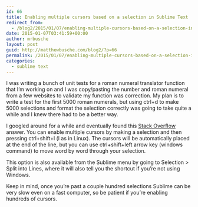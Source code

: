 ```yaml
---
id: 66
title: Enabling multiple cursors based on a selection in Sublime Text
redirect_from:
  - /blog2/2015/01/07/enabling-multiple-cursors-based-on-a-selection-in-sublime-text/
date: 2015-01-07T03:41:59+00:00
author: mrbusche
layout: post
guid: http://matthewbusche.com/blog2/?p=66
permalink: /2015/01/07/enabling-multiple-cursors-based-on-a-selection-in-sublime-text/
categories:
  - sublime text
---
```

I was writing a bunch of unit tests for a roman numeral translator function that I&#8217;m working on and I was copy/pasting the number and roman numeral from a few websites to validate my function was correction. My plan is to write a test for the first 5000 roman numerals, but using ctrl+d to make 5000 selections and format the selection correctly was going to take quite a while and I knew there had to be a better way.

I googled around for a while and eventually found this [Stack Overflow](http://stackoverflow.com/a/22099974/1065868) answer. You can enable multiple cursors by making a selection and then pressing ctrl+shift+l (l as in Linux). The cursors will be automatically placed at the end of the line, but you can use ctrl+shift+left arrow key (windows command) to move word by word through your selection.

This option is also available from the Sublime menu by going to Selection > Split into Lines, where it will also tell you the shortcut if you&#8217;re not using Windows.

Keep in mind, once you&#8217;re past a couple hundred selections Sublime can be very slow even on a fast computer, so be patient if you&#8217;re enabling hundreds of cursors.